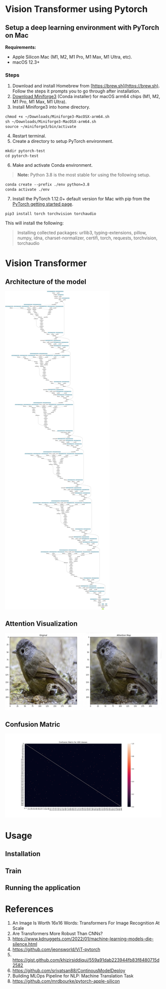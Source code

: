 # Vision Transformer using Pytorch

## Setup a deep learning environment with PyTorch on Mac

**Requirements:**
* Apple Silicon Mac (M1, M2, M1 Pro, M1 Max, M1 Ultra, etc).
* macOS 12.3+ 

### Steps

1. Download and install Homebrew from [https://brew.sh](https://brew.sh). Follow the steps it prompts you to go through after installation.
2. [Download Miniforge3](https://github.com/conda-forge/miniforge/releases/latest/download/Miniforge3-MacOSX-arm64.sh) (Conda installer) for macOS arm64 chips (M1, M2, M1 Pro, M1 Max, M1 Ultra).
3. Install Miniforge3 into home directory.

```other
chmod +x ~/Downloads/Miniforge3-MacOSX-arm64.sh
sh ~/Downloads/Miniforge3-MacOSX-arm64.sh
source ~/miniforge3/bin/activate
```

4. Restart terminal.
5. Create a directory to setup PyTorch environment.

```other
mkdir pytorch-test
cd pytorch-test
```

6. Make and activate Conda environment. 

> **Note:** 
> Python 3.8 is the most stable for using the following setup.

```other
conda create --prefix ./env python=3.8
conda activate ./env
```

7. Install the PyTorch 1.12.0+ default version for Mac with pip from the [PyTorch getting started page](https://pytorch.org/get-started/locally/). 


```other
pip3 install torch torchvision torchaudio
```

This will install the following: 
> Installing collected packages: urllib3, typing-extensions, pillow, numpy, idna, charset-normalizer, certifi, torch, requests, torchvision, torchaudio

# Vision Transformer

## Architecture of the model

![Alt text](metadata/VIT.png)

<!-- ![Alt text](metadata/results/accuracy_loss.png) -->

## Attention Visualization 
![Alt text](metadata/results/attn.png)


## Confusion Matric
![Alt text](metadata/results/confusion_matrix.png)

# Usage

## Installation 

## Train

## Running the application 

# References
1. An Image Is Worth 16x16 Words: Transformers For Image Recognition At Scale
2. Are Transformers More Robust Than CNNs?
3. https://www.kdnuggets.com/2022/01/machine-learning-models-die-silence.html
4. https://github.com/jeonsworld/ViT-pytorch 
5. ​​https://gist.github.com/khizirsiddiqui/559a91dab223944fb83f8480715d2582
6. https://github.com/srivatsan88/ContinousModelDeploy 
7. Building MLOps Pipeline for NLP: Machine Translation Task 
8. https://github.com/mrdbourke/pytorch-apple-silicon

